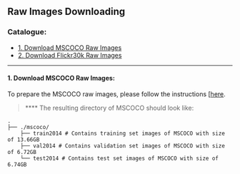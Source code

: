 ## Raw Images Downloading

### Catalogue:
* <a href='#mscoco'>1. Download MSCOCO Raw Images</a>
* <a href='#flickr30k'>2. Download Flickr30k Raw Images</a>

****

<span id='mscoco'/>

#### 1. Download MSCOCO Raw Images:

To prepare the MSCOCO raw images, please follow the instructions [[here](https://github.com/yxuansu/MAGIC/tree/main/image_captioning/data/raw_images/mscoco).

> **** The resulting directory of MSCOCO should look like:

    .
    ├── ./mscoco/                    
        ├── train2014 # Contains training set images of MSCOCO with size of 13.66GB
        ├── val2014 # Contains validation set images of MSCOCO with size of 6.72GB
        └── test2014 # Contains test set images of MSCOCO with size of 6.74GB

